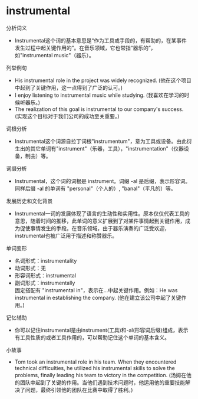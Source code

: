 # instrumental

分析词义

  

*   Instrumental这个词的基本意思是“作为工具或手段的，有帮助的，在某事件发生过程中起关键作用的”。在音乐领域，它也常指“器乐的”，如"instrumental music"（器乐）。

  

列举例句

  

*   His instrumental role in the project was widely recognized. (他在这个项目中起到了关键作用，这一点得到了广泛的认可。)
*   I enjoy listening to instrumental music while studying. (我喜欢在学习的时候听器乐。)
*   The realization of this goal is instrumental to our company's success. (实现这个目标对于我们公司的成功至关重要。)

  

词根分析

  

*   Instrumental这个词源自拉丁词根"instrumentum"，意为工具或设备。由此衍生出的其它单词有"instrument"（乐器，工具），"instrumentation"（仪器设备，制曲）等。

  

词缀分析

  

*   Instrumental，这个词的词根是 instrument。词缀 -al 是后缀，表示形容词。同样后缀 -al 的单词有 "personal"（个人的）, "banal"（平凡的）等。

  

发展历史和文化背景

  

*   Instrumental一词的发展体现了语言的生动性和实用性。原本仅仅代表工具的意思，随着时间的推移，此单词的意义扩展到了对某件事情起到关键作用，成为促使事情发生的手段。在音乐领域，由于器乐演奏的广泛受欢迎，instrumental也被广泛用于描述和称赞器乐。

  

单词变形

  

*   名词形式：instrumentality
*   动词形式：无
*   形容词形式：instrumental
*   副词形式：instrumentally  
    固定搭配有 "instrumental in"，表示在...中起关键作用。例如：He was instrumental in establishing the company. (他在建立该公司中起了关键作用。)

  

记忆辅助

  

*   你可以记住instrumental是由instrument(工具)和-al(形容词后缀)组成，表示有工具性质的或者工具作用的，可以帮助记住这个单词的基本含义。

  

小故事

  

*   Tom took an instrumental role in his team. When they encountered technical difficulties, he utilized his instrumental skills to solve the problems, finally leading his team to victory in the competition. (汤姆在他的团队中起到了关键的作用。当他们遇到技术问题时，他运用他的重要技能解决了问题，最终引领他的团队在比赛中取得了胜利。)
